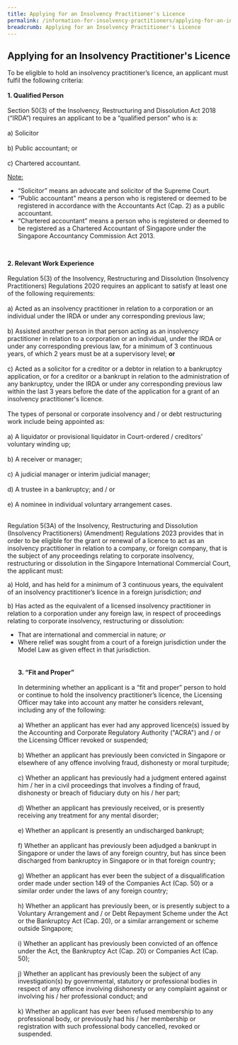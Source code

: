 ```yaml
---
title: Applying for an Insolvency Practitioner's Licence
permalink: /information-for-insolvency-practitioners/applying-for-an-insolvency-practitioner-licence/
breadcrumb: Applying for an Insolvency Practitioner's Licence
---
```

**Applying for an Insolvency Practitioner's Licence**
---
To be eligible to hold an insolvency practitioner’s licence, an applicant must fulfil the following criteria:
<br><br>
**1. Qualified Person**
<br><br>
Section 50(3) of the Insolvency, Restructuring and Dissolution Act 2018 (“IRDA”) requires an applicant to be a “qualified person” who is a:
<br><br>
a) Solicitor<br><br>
b) Public accountant; or<br><br>
c) Chartered accountant. <br>

<ins>Note:</ins><br>
*  “Solicitor” means an advocate and solicitor of the Supreme Court.<br>
* “Public accountant” means a person who is registered or deemed to be registered in accordance with the Accountants Act (Cap. 2) as a public accountant.<br>
* “Chartered accountant” means a person who is registered or deemed to be registered as a Chartered Accountant of Singapore under the Singapore Accountancy Commission Act 2013.
<br>

**2. Relevant Work Experience**
<br><br>
Regulation 5(3) of the Insolvency, Restructuring and Dissolution (Insolvency Practitioners) Regulations 2020 requires an applicant to satisfy at least one of the following requirements:
<br><br>
a) Acted as an insolvency practitioner in relation to a corporation or an individual under the IRDA or under any corresponding previous law;
<br><br>
b) Assisted another person in that person acting as an insolvency practitioner in relation to a corporation or an individual, under the IRDA or under any corresponding previous law, for a minimum of 3 continuous years, of which 2 years must be at a supervisory level; **or**
<br><br>
c) Acted as a solicitor for a creditor or a debtor in relation to a bankruptcy application, or for a creditor or a bankrupt in relation to the administration of any bankruptcy, under the IRDA or under any corresponding previous law within the last 3 years before the date of the application for a grant of an insolvency practitioner's licence.<br><br>
The types of personal or corporate insolvency and / or debt restructuring work include being appointed as:<br><br>
a) A liquidator or provisional liquidator in Court-ordered / creditors’ voluntary winding up;<br><br>
b) A receiver or manager;<br><br>
c) A judicial manager or interim judicial manager; <br><br>
d) A trustee in a bankruptcy; and / or <br><br>
e) A nominee in individual voluntary arrangement cases.<br><br>
   
Regulation 5(3A) of the Insolvency, Restructuring and Dissolution (Insolvency Practitioners) (Amendment) Regulations 2023 provides that in order to be eligible for the grant or renewal of a licence to act as an insolvency practitioner in relation to a company, or foreign company, that is the subject of any proceedings relating to corporate insolvency, restructuring or dissolution in the Singapore International Commercial Court, the applicant must:

a) Hold, and has held for a minimum of 3 continuous years, the equivalent of an insolvency practitioner’s licence in a foreign jurisdiction; *and*

b) Has acted as the equivalent of a licensed insolvency practitioner in relation to a corporation under any foreign law, in respect of proceedings relating to corporate insolvency, restructuring or dissolution:

* That are international and commercial in nature; *or*<br>
* Where relief was sought from a court of a foreign jurisdiction under the Model Law as given effect in that jurisdiction.
<br><br><br>
**3. “Fit and Proper”**
<br><br>
In determining whether an applicant is a “fit and proper” person to hold or continue to hold the insolvency practitioner’s licence, the Licensing Officer may take into account any matter he considers relevant, including any of the following:
<br><br>
a) Whether an applicant has ever had any approved licence(s) issued by the Accounting and Corporate Regulatory Authority ("ACRA") and / or the Licensing Officer revoked or suspended;
<br><br>
b) Whether an applicant has previously been convicted in Singapore or elsewhere of any offence involving fraud, dishonesty or moral turpitude;
<br><br>
c) Whether an applicant has previously had a judgment entered against him / her in a civil proceedings that involves a finding of fraud, dishonesty or breach of fiduciary duty on his / her part;
<br><br>
d) Whether an applicant has previously received, or is presently receiving any treatment for any mental disorder;
<br><br>
e) Whether an applicant is presently an undischarged bankrupt;
<br><br>
f) Whether an applicant has previously been adjudged a bankrupt in Singapore or under the laws of any foreign country, but has since been discharged from bankruptcy in Singapore or in that foreign country;
<br><br>
g) Whether an applicant has ever been the subject of a disqualification order made under section 149 of the Companies Act (Cap. 50) or a similar order under the laws of any foreign country;
<br><br>
h) Whether an applicant has previously been, or is presently subject to a Voluntary Arrangement and / or Debt Repayment Scheme under the Act or the Bankruptcy Act (Cap. 20), or a similar arrangement or scheme outside Singapore; 
<br><br>
i) Whether an applicant has previously been convicted of an offence under the Act, the Bankruptcy Act (Cap. 20) or Companies Act (Cap. 50); 
<br><br>
j) Whether an applicant has previously been the subject of any investigation(s) by governmental, statutory or professional bodies in respect of any offence involving dishonesty or any complaint against or involving his / her professional conduct; and 
<br><br>
k) Whether an applicant has ever been refused membership to any professional body, or previously had his / her membership or registration with such professional body cancelled, revoked or suspended.
<br>